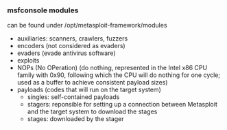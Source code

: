 
### msfconsole modules

can be found under /opt/metasploit-framework/modules

* auxiliaries: scanners, crawlers, fuzzers
* encoders (not considered as evaders)
* evaders (evade antivirus software)
* exploits
* NOPs (No OPeration) (do nothing, represented in the Intel x86 CPU family with 0x90, following which the CPU will do nothing for one cycle; used as a buffer to achieve consistent payload sizes)
* payloads (codes that will run on the target system)
  * singles: self-contained payloads
  * stagers: reponsible for setting up a connection between Metasploit and the target system to download the stages
  * stages: downloaded by the stager
